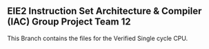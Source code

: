 ## EIE2 Instruction Set Architecture & Compiler (IAC) Group Project Team 12

This Branch contains the files for the Verified Single cycle CPU.
